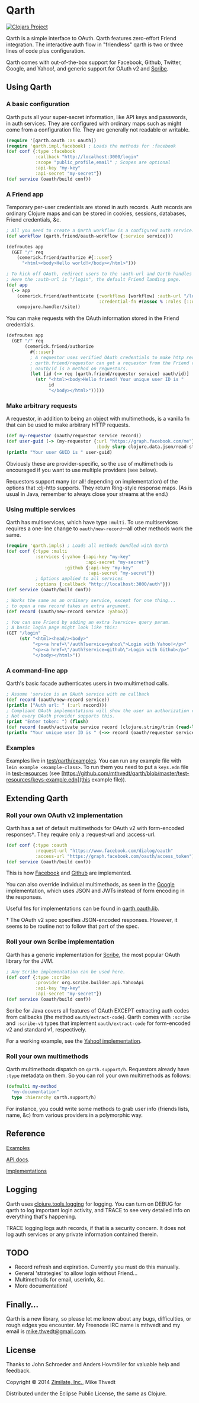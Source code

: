 # Qarth

[![Clojars Project](http://clojars.org/qarth/latest-version.svg)](http://clojars.org/qarth)

Qarth is a simple interface to OAuth.
Qarth features zero-effort Friend integration.
The interactive auth flow in "friendless" qarth is two or three lines of code plus configuration.

Qarth comes with out-of-the-box support for Facebook, Github, Twitter, Google, and Yahoo!,
and generic support for OAuth v2 and [Scribe](https://github.com/fernandezpablo85/scribe-java).

## Using Qarth

### A basic configuration

Qarth puts all your super-secret information, like API keys and passwords,
in auth services. They are configured with ordinary maps such as might come
from a configuration file. They are generally not readable or writable.

```clojure
(require '[qarth.oauth :as oauth])
(require 'qarth.impl.facebook) ; Loads the methods for :facebook
(def conf {:type :facebook
           :callback "http://localhost:3000/login"
           :scope "public_profile,email" ; Scopes are optional
           :api-key "my-key"
           :api-secret "my-secret"})
(def service (oauth/build conf))
```

### A Friend app

Temporary per-user credentials are stored in auth records.
Auth records are ordinary Clojure maps
and can be stored in cookies, sessions, databases, Friend credentials, &c.

```clojure
; All you need to create a Qarth workflow is a configured auth service.
(def workflow (qarth.friend/oauth-workflow {:service service}))

(defroutes app
  (GET "/" req
    (cemerick.friend/authorize #{::user}
      "<html><body>Hello world!</body></html>")))

; To kick off OAuth, redirect users to the :auth-url and Qarth handles the rest.
; Here the :auth-url is "/login", the default Friend landing page.
(def app
  (-> app
    (cemerick.friend/authenticate {:workflows [workflow] :auth-url "/login"
                                   :credential-fn #(assoc % :roles [::user])})
    compojure.handler/site))
```

You can make requests with the OAuth information stored in the Friend credentials.

```clojure
(defroutes app
  (GET "/" req
       (cemerick.friend/authorize
         #{::user}
         ; A requestor uses verified OAuth credentials to make http requests.
         ; qarth.friend/requestor can get a requestor from the Friend credentials.
         ; oauth/id is a method on requestors.
         (let [id (-> req (qarth.friend/requestor service) oauth/id)]
           (str "<html><body>Hello friend! Your unique user ID is "
                id
                "</body></html>")))))
```

### Make arbitrary requests

A requestor, in addition to being an object with multimethods,
is a vanilla fn that can be used to make arbitrary HTTP requests.

```clojure
(def my-requestor (oauth/requestor service record))
(def user-guid (-> (my-requestor {:url "https://graph.facebook.com/me"})
                                  :body slurp clojure.data.json/read-str (get :id)))
(println "Your user GUID is " user-guid)
```

Obviously these are provider-specific, so the use of multimethods is encouraged
if you want to use multiple providers (see below).

Requestors support many (or all! depending on implementation)
of the options that :clj-http supports. They return Ring-style response maps.
(As is usual in Java, remember to always close your streams at the end.)

### Using multiple services

Qarth has multiservices, which have type `:multi`.
To use multiservices requires a one-line change
to `oauth/new-record`—all other methods work the same.

```clojure
(require 'qarth.impls) ; Loads all methods bundled with Qarth
(def conf {:type :multi
           :services {:yahoo {:api-key "my-key"
                              :api-secret "my-secret"}
                      :github {:api-key "my-key"
                               :api-secret "my-secret"}}
           ; Options applied to all services
           :options {:callback "http://localhost:3000/auth"}})
(def service (oauth/build conf))

; Works the same as an ordinary service, except for one thing...
; to open a new record takes an extra argument.
(def record (oauth/new-record service :yahoo))

; You can use Friend by adding an extra ?service= query param.
; A basic login page might look like this:
(GET "/login" _
     (str "<html><head/><body>"
          "<p><a href=\"/auth?service=yahoo\">Login with Yahoo!</p>"
          "<p><a href=\"/auth?service=github\">Login with Github</p>"
          "</body></html>"))
```

### A command-line app

Qarth's basic facade authenticates users in two multimethod calls.

```clojure
; Assume 'service is an OAuth service with no callback
(def record (oauth/new-record service))
(println ("Auth url: " (:url record)))
; Compliant OAuth implementations will show the user an authorization code.
; Not every OAuth provider supports this.
(print "Enter token: ") (flush)
(def record (oauth/activate service record (clojure.string/trim (read-line))))
(println "Your unique user ID is " (->> record (oauth/requestor service) oauth/id))
```

### Examples

Examples live in [test/qarth/examples](https://github.com/mthvedt/qarth/tree/master/test/qarth/examples). You can run any example file with `lein example <example-class>`. To run them you need to put a `keys.edn` file in [test-resources](https://github.com/mthvedt/qarth/tree/master/test-resources) (see [https://github.com/mthvedt/qarth/blob/master/test-resources/keys-example.edn](this example file)).

## Extending Qarth

### Roll your own OAuth v2 implementation

Qarth has a set of default multimethods for OAuth v2 with form-encoded responses†.
They require only a :request-url and :access-url.

```clojure
(def conf {:type :oauth
           :request-url "https://www.facebook.com/dialog/oauth"
           :access-url "https://graph.facebook.com/oauth/access_token"))}
(def service (oauth/build conf))
```

This is how
[Facebook](https://github.com/mthvedt/qarth/blob/master/src/qarth/impl/facebook.clj)
and [Github](https://github.com/mthvedt/qarth/blob/master/src/qarth/impl/github.clj)
are implemented.

You can also override individual multimethods, as seen in the
[Google](https://github.com/mthvedt/qarth/blob/master/src/qarth/impl/google.clj)
implementation, which uses JSON and JWTs instead of form encoding in the responses.

Useful fns for implementations can be found in [qarth.oauth.lib](https://mthvedt.github.io/qarth/doc/codox/qarth.oauth.lib.html).

† The OAuth v2 spec specifies JSON-encoded responses. However,
it seems to be routine not to follow that part of the spec.

### Roll your own Scribe implementation

Qarth has a generic implementation for
[Scribe](https://github.com/fernandezpablo85/scribe-java),
the most popular OAuth library for the JVM.

```clojure
; Any Scribe implementation can be used here.
(def conf {:type :scribe
           :provider org.scribe.builder.api.YahooApi
           :api-key "my-key"
           :api-secret "my-secret"})
(def service (oauth/build conf))
```

Scribe for Java covers all features of OAuth EXCEPT extracting auth codes from callbacks (the method `oauth/extract-code`).
Qarth comes with `:scribe` and `:scribe-v1` types that implement `oauth/extract-code` for form-encoded v2 and standard v1, respectively.

For a working example, see the [Yahoo! implementation](https://github.com/mthvedt/qarth/blob/master/src/qarth/impl/yahoo.clj).

### Roll your own multimethods

Qarth multimethods dispatch on `qarth.support/h`. Requestors
already have `:type` metadata on them.
So you can roll your own multimethods as follows:

```clojure
(defmulti my-method
  "my-documentation"
  type :hierarchy qarth.support/h)
```

For instance, you could write some methods to grab user info
(friends lists, name, &c) from various
providers in a polymorphic way.

## Reference

[Examples](https://github.com/mthvedt/qarth/tree/master/test/qarth/examples)

[API docs](http://mthvedt.github.io/qarth/doc/codox).

[Implementations](https://github.com/mthvedt/qarth/tree/master/src/qarth/impl)

## Logging

Qarth uses [clojure.tools.logging](https://github.com/clojure/tools.logging)
for logging. You can turn on DEBUG for qarth to log important login activity,
and TRACE to see very detailed info on everything that's happening.

TRACE logging logs auth records, if that is a security concern. It does not
log auth services or any private information contained therein.

## TODO

* Record refresh and expiration. Currently you must do this manually.
* General 'strategies' to allow login without Friend...
* Multimethods for email, userinfo, &c.
* More documentation!

## Finally…

Qarth is a new library, so please let me know about any bugs, difficulties, or rough edges you encounter. My Freenode IRC name is mthvedt and my email is mike.thvedt@gmail.com.

## License

Thanks to John Schroeder and Anders Hovmöller for valuable help and feedback.

Copyright © 2014 [Zimilate, Inc.](http://zimilate.com), Mike Thvedt

Distributed under the Eclipse Public License, the same as Clojure.

